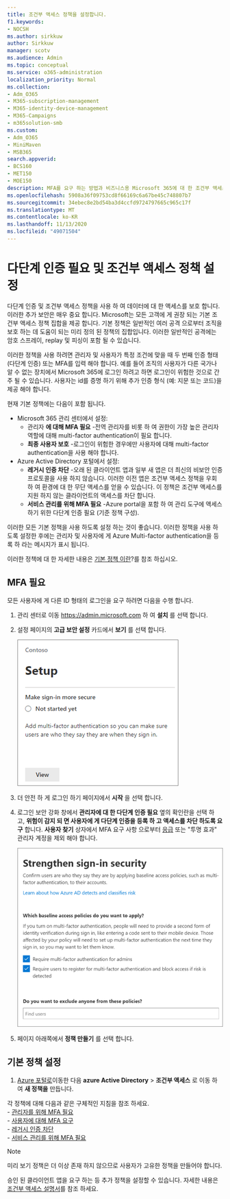 ```yaml
---
title: 조건부 액세스 정책을 설정합니다.
f1.keywords:
- NOCSH
ms.author: sirkkuw
author: Sirkkuw
manager: scotv
ms.audience: Admin
ms.topic: conceptual
ms.service: o365-administration
localization_priority: Normal
ms.collection:
- Adm_O365
- M365-subscription-management
- M365-identity-device-management
- M365-Campaigns
- m365solution-smb
ms.custom:
- Adm_O365
- MiniMaven
- MSB365
search.appverid:
- BCS160
- MET150
- MOE150
description: MFA를 요구 하는 방법과 비즈니스용 Microsoft 365에 대 한 조건부 액세스 정책을 설정 하는 방법을 알아봅니다.
ms.openlocfilehash: 5908a36f09753cd8f66169c6a67be45c748807b7
ms.sourcegitcommit: 34ebec8e2bd54ba3d4ccfd9724797665c965c17f
ms.translationtype: MT
ms.contentlocale: ko-KR
ms.lasthandoff: 11/13/2020
ms.locfileid: "49071504"
---
```

# <a name="require-multi-factor-authentication-and-set-up-conditional-access-policies"></a>다단계 인증 필요 및 조건부 액세스 정책 설정

다단계 인증 및 조건부 액세스 정책을 사용 하 여 데이터에 대 한 액세스를 보호 합니다. 이러한 추가 보안은 매우 중요 합니다. Microsoft는 모든 고객에 게 권장 되는 기본 조건부 액세스 정책 집합을 제공 합니다. 기본 정책은 일반적인 여러 공격 으로부터 조직을 보호 하는 데 도움이 되는 미리 정의 된 정책의 집합입니다. 이러한 일반적인 공격에는 암호 스프레이, replay 및 피싱이 포함 될 수 있습니다.

이러한 정책을 사용 하려면 관리자 및 사용자가 특정 조건에 맞을 때 두 번째 인증 형태 (다단계 인증) 또는 MFA를 입력 해야 합니다. 예를 들어 조직의 사용자가 다른 국가나 알 수 없는 장치에서 Microsoft 365에 로그인 하려고 하면 로그인이 위험한 것으로 간주 될 수 있습니다. 사용자는 id를 증명 하기 위해 추가 인증 형식 (예: 지문 또는 코드)을 제공 해야 합니다. 

현재 기본 정책에는 다음이 포함 됩니다.
- Microsoft 365 관리 센터에서 설정:
    - 관리자 **에 대해 MFA 필요** -전역 관리자를 비롯 하 여 권한이 가장 높은 관리자 역할에 대해 multi-factor authentication이 필요 합니다.
    - **최종 사용자 보호** -로그인이 위험한 경우에만 사용자에 대해 multi-factor authentication을 사용 해야 합니다. 
- Azure Active Directory 포털에서 설정:
    - **레거시 인증 차단** -오래 된 클라이언트 앱과 일부 새 앱은 더 최신의 비보안 인증 프로토콜을 사용 하지 않습니다. 이러한 이전 앱은 조건부 액세스 정책을 우회 하 여 환경에 대 한 무단 액세스를 얻을 수 있습니다. 이 정책은 조건부 액세스를 지원 하지 않는 클라이언트의 액세스를 차단 합니다. 
    - **서비스 관리를 위해 MFA 필요** -Azure portal을 포함 하 여 관리 도구에 액세스 하기 위한 다단계 인증 필요 (기준 정책 구성). 

이러한 모든 기본 정책을 사용 하도록 설정 하는 것이 좋습니다. 이러한 정책을 사용 하도록 설정한 후에는 관리자 및 사용자에 게 Azure Multi-factor authentication을 등록 하 라는 메시지가 표시 됩니다.

이러한 정책에 대 한 자세한 내용은 [기본 정책 이란](https://docs.microsoft.com/azure/active-directory/conditional-access/concept-baseline-protection)?를 참조 하십시오.


## <a name="require-mfa"></a>MFA 필요

모든 사용자에 게 다른 ID 형태의 로그인을 요구 하려면 다음을 수행 합니다.

1. 관리 센터로 이동 <a href="https://go.microsoft.com/fwlink/p/?linkid=837890" target="_blank">https://admin.microsoft.com</a> 하 여 **설치** 를 선택 합니다.

2. 설정 페이지의 **고급 보안 설정** 카드에서 **보기** 를 선택 합니다.


    ![더 안전 하 게 로그인 카드를 만듭니다.](../media/setupmfa.png)
3. 더 안전 하 게 로그인 하기 페이지에서 **시작** 을 선택 합니다.
 
4. 로그인 보안 강화 창에서 **관리자에 대 한 다단계 인증 필요** 옆의 확인란을 선택 하 고, **위험이 감지 되 면 사용자에 게 다단계 인증을 등록 하 고 액세스를 차단 하도록 요구** 합니다.
    **사용자 찾기** 상자에서 MFA 요구 사항 으로부터 [응급](m365-campaigns-protect-admin-accounts.md#create-an-emergency-admin-account) 또는 "투명 효과" 관리자 계정을 제외 해야 합니다.
    
    ![공동으로 보안 페이지를 강화 합니다.](../media/requiremfa.png)

5. 페이지 아래쪽에서 **정책 만들기** 를 선택 합니다.

## <a name="set-up-baseline-policies"></a>기본 정책 설정

1. [Azure 포털로](https://portal.azure.com)이동한 다음 **azure Active Directory** \> **조건부 액세스** 로 이동 하 여 **새 정책을** 만듭니다.

각 정책에 대해 다음과 같은 구체적인 지침을 참조 하세요. <br>
    - [관리자를 위해 MFA 필요](https://docs.microsoft.com/azure/active-directory/conditional-access/howto-baseline-protect-administrators) <br>
    - [사용자에 대해 MFA 요구](https://docs.microsoft.com/azure/active-directory/conditional-access/howto-baseline-protect-end-users) <br>
    - [레거시 인증 차단](https://docs.microsoft.com/azure/active-directory/conditional-access/howto-baseline-protect-legacy-auth) <br>
    - [서비스 관리를 위해 MFA 필요](https://docs.microsoft.com/azure/active-directory/conditional-access/howto-baseline-protect-azure)
    
> [!NOTE]
> 미리 보기 정책은 더 이상 존재 하지 않으므로 사용자가 고유한 정책을 만들어야 합니다.


승인 된 클라이언트 앱을 요구 하는 등 추가 정책을 설정할 수 있습니다. 자세한 내용은 [조건부 액세스 설명서](https://docs.microsoft.com/azure/active-directory/conditional-access/)를 참조 하세요.
